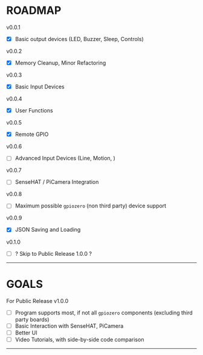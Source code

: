 # ROADMAP

v0.0.1

- [x] Basic output devices (LED, Buzzer, Sleep, Controls)

v0.0.2

- [x] Memory Cleanup, Minor Refactoring

v0.0.3

- [x] Basic Input Devices

v0.0.4

- [x] User Functions

v0.0.5

- [x] Remote GPIO

v0.0.6

- [ ] Advanced Input Devices (Line, Motion, )

v0.0.7

- [ ] SenseHAT / PiCamera Integration

v0.0.8

- [ ] Maximum possible `gpiozero` (non third party) device support

v0.0.9

- [x] JSON Saving and Loading

v0.1.0
- [ ] ? Skip to Public Release 1.0.0 ?

---

# GOALS

For Public Release v1.0.0

- [ ] Program supports most, if not all `gpiozero` components (excluding third party boards)
- [ ] Basic Interaction with SenseHAT, PiCamera
- [ ] Better UI
- [ ] Video Tutorials, with side-by-side code comparison

---
